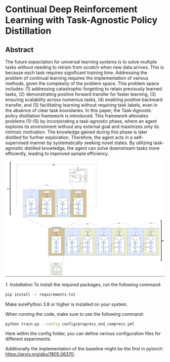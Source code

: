 # Continual Deep Reinforcement Learning with Task-Agnostic Policy Distillation

## Abstract
The future expectation for universal learning systems is to solve multiple tasks without needing to retrain from scratch when new data arrives. This is because each task requires significant training time. Addressing the problem of continual learning requires the implementation of various methods, given the complexity of the problem space. This problem space includes: (1) addressing catastrophic forgetting to retain previously learned tasks, (2) demonstrating positive forward transfer for faster learning, (3) ensuring scalability across numerous tasks, (4) enabling positive backward transfer, and (5) facilitating learning without requiring task labels, even in the absence of clear task boundaries. In this paper, the Task-Agnostic policy distillation framework is introduced. This framework alleviates problems (1)-(5) by incorporating a task-agnostic phase, where an agent explores its environment without any external goal and maximizes only its intrinsic motivation. The knowledge gained during this phase is later distilled for further exploration. Therefore, the agent acts in a self-supervised manner by systematically seeking novel states. By utilizing task-agnostic distilled knowledge, the agent can solve downstream tasks more efficiently, leading to improved sample efficiency.

![Overview of Variant 1](image.png)

*1. Installation*
To install the required packages, run the following command:
```bash
pip install -r requirements.txt
```
Make surePython 3.8 or higher is installed on your system.

When running the code, make sure to use the following command:
```bash
python train.py --config config/progress_and_compress.yml
```
Here within the config folder, you can define various configuration files for different experiments.

Additionally the implementation of the baseline might be the first in pytorch: https://arxiv.org/abs/1805.06370.